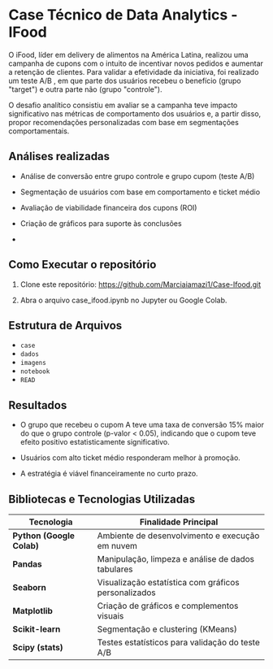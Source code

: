 # Case Técnico de Data Analytics - IFood

O iFood, líder em delivery de alimentos na América Latina, realizou uma campanha de cupons com o intuito de incentivar novos pedidos e aumentar a retenção de clientes. Para validar a efetividade da iniciativa, foi realizado um teste A/B , em que parte dos usuários recebeu o benefício (grupo "target") e outra parte não (grupo "controle").

O desafio analítico consistiu em avaliar se a campanha teve impacto significativo nas métricas de comportamento dos usuários e, a partir disso, propor recomendações personalizadas com base em segmentações comportamentais.


##  Análises realizadas
- Análise de conversão entre grupo controle e grupo cupom (teste A/B)

- Segmentação de usuários com base em comportamento e ticket médio

- Avaliação de viabilidade financeira dos cupons (ROI)

- Criação de gráficos para suporte às conclusões
- 

##  Como Executar o repositório
1. Clone este repositório:
 https://github.com/Marciaiamazi1/Case-Ifood.git

2. Abra o arquivo case_ifood.ipynb no Jupyter ou Google Colab.


## Estrutura de Arquivos

- `case`
- `dados`
- `imagens`
- `notebook`
- `READ`


##  Resultados

- O grupo que recebeu o cupom A teve uma taxa de conversão 15% maior do que o grupo controle (p-valor < 0.05), indicando que o cupom teve efeito positivo estatisticamente significativo.
  
- Usuários com alto ticket médio responderam melhor à promoção.
  
- A estratégia é viável financeiramente no curto prazo.


##  Bibliotecas e Tecnologias Utilizadas


| Tecnologia               | Finalidade Principal                                       |
|--------------------------|------------------------------------------------------------|
| **Python (Google Colab)**| Ambiente de desenvolvimento e execução em nuvem           |
| **Pandas**               | Manipulação, limpeza e análise de dados tabulares         |
| **Seaborn**              | Visualização estatística com gráficos personalizados       |
| **Matplotlib**           | Criação de gráficos e complementos visuais                 |
| **Scikit-learn**         | Segmentação e clustering (KMeans)                          |
| **Scipy (stats)**        | Testes estatísticos para validação do teste A/B            |



